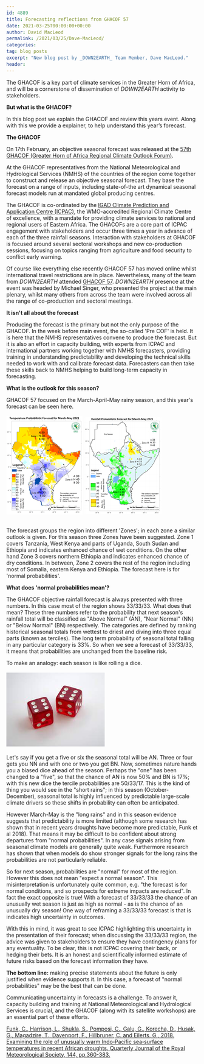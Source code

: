 ```yaml
---
id: 4889
title: Forecasting reflections from GHACOF 57
date: 2021-03-25T00:00:00+00:00
author: David MacLeod
permalink: /2021/03/25/Dave-MacLeod/
categories: 
tag: blog posts
excerpt: "New blog post by _DOWN2EARTH_ Team Member, Dave MacLeod."
header:
---
```


The GHACOF is a key part of climate services in the Greater Horn of Africa, and will be a cornerstone of dissemination of _DOWN2EARTH_ activity to stakeholders. 

**But what is the GHACOF?** 

In this blog post we explain the GHACOF and review this years event. Along with this we provide a explainer, to help understand this year’s forecast.

**The GHACOF**

On 17th February, an objective seasonal forecast was released at the [57th GHACOF (Greater Horn of Africa Regional Climate Outlook Forum)](https://www.icpac.net/ghacof-57/). 

At the GHACOF representatives from the National Meteorological and Hydrological Services (NMHS) of the countries of the region come together to construct and release an objective seasonal forecast. They base the forecast on a range of inputs, including state-of-the art dynamical seasonal forecast models run at mandated global producing centres. 

The GHACOF is co-ordinated by the [IGAD Climate Prediction and Application Centre (ICPAC)](https://www.icpac.net/), the WMO-accredited Regional Climate Centre of excellence, with a mandate for providing climate services to national and regional users of Eastern Africa. The GHACOFs are a core part of ICPAC engagement with stakeholders and occur three times a year in advance of each of the three rainfall seasons. Interaction with stakeholders at GHACOF is focused around several sectoral workshops and new co-production sessions, focusing on topics ranging from agriculture and food security to conflict early warning.

Of course like everything else recently GHACOF 57 has moved online whilst international travel restrictions are in place. Nevertheless, many of the team from _DOWN2EARTH_ attended [GHACOF 57](https://www.icpac.net/ghacof-57/). _DOWN2EARTH_ presence at the event was headed by Michael Singer, who presented the project at the main plenary, whilst many others from across the team were involved across all the range of co-production and sectoral meetings.

**It isn't all about the forecast**

Producing the forecast is the primary but not the only purpose of the GHACOF. In the week before main event, the so-called 'Pre COF' is held. It is here that the NMHS representatives convene to produce the forecast. But it is also an effort in capacity building, with experts from ICPAC and international partners working together with NMHS forecasters, providing training in understanding predictability and developing the technical skills needed to work with and calibrate forecast data. Forecasters can then take these skills back to NMHS helping to build long-term capacity in forecasting.

**What is the outlook for this season?**

GHACOF 57 focused on the March-April-May rainy season, and this year's forecast can be seen here. <br /><br />![GHACOF_temperature](/assets/images/GHACOF57T.png) ![GHACOF_precipitation](/assets/images/GHACOF57.png)<br /> <br /> 

The forecast groups the region into different 'Zones'; in each zone a similar outlook is given.
For this season three Zones have been suggested. Zone 1 covers Tanzania, West Kenya and parts of Uganda, South Sudan and Ethiopia and indicates enhanced chance of wet conditions. On the other hand Zone 3 covers northern Ethiopia and indicates enhanced chance of dry conditions. In between, Zone 2 covers the rest of the region including most of Somalia, eastern Kenya and Ethiopia. The forecast here is for 'normal probabilities'.

**What does 'normal probabilities mean'?**

The GHACOF objective rainfall forecast is always presented with three numbers. In this case most of the region shows 33/33/33. What does that mean? These three numbers refer to the probability that next season's rainfall total will be classified as "Above Normal" (AN), "Near Normal" (NN) or "Below Normal" (BN) respectively. The categories are defined by ranking historical seasonal totals from wettest to driest and diving into three equal parts (known as terciles).  The long term probability of seasonal total falling in any particular category is 33%. So when we see a forecast of 33/33/33, it means that probabilities are unchanged from the baseline risk.

To make an analogy: each season is like rolling a dice. <br /><br />
![dice](/assets/images/dice.jfif)<br /><br /> Let's say if you get a five or six the seasonal total will be AN. Three or four gets you NN and with one or two you get BN. Now, sometimes nature hands you a biased dice ahead of the season. Perhaps the "one" has been changed to a "five", so that the chance of AN is now 50% and BN is 17%; with this new dice the tercile probabilities are 50/33/17. This is the kind of thing you would see in the "short rains"; in this season (October-December), seasonal total is highly influenced by predictable large-scale climate drivers so these shifts in probability can often be anticipated.

However March-May is the "long rains" and in this season evidence suggests that predictability is more limited (although some research has shown that in recent years droughts have become more predictable, Funk et al 2018). That means it may be difficult to be confident about strong departures from "normal probabilities". In any case signals arising from seasonal climate models are generally quite weak. Furthermore research has shown that when models do show stronger signals for the long rains the probabilities are not particularly reliable.

So for next season, probabilities are "normal" for most of the region. However this does not mean "expect a normal season". This misinterpretation is unfortunately quite common, e.g. "the forecast is for normal conditions, and so prospects for extreme impacts are reduced". In fact the exact opposite is true! With a forecast of 33/33/33 the chance of an unusually wet season is just as high as normal - as is the chance of an unusually dry season! One way of reframing a 33/33/33 forecast is that is indicates high uncertainty in outcomes.

With this in mind, it was great to see ICPAC highlighting this uncertainty in the presentation of their forecast; when discussing the 33/33/33 region, the advice was given to stakeholders to ensure they have contingency plans for any eventuality. To be clear, this is not ICPAC covering their back, or hedging their bets. It is an honest and scientifically informed estimate of future risks based on the forecast information they have. 

**The bottom line:** making precise statements about the future is only justified when evidence supports it. In this case, a forecast of "normal probabilities" may be the best that can be done. 

Communicating uncertainty in forecasts is a challenge. To answer it, capacity building and training at National Meteorological and Hydrological Services is crucial, and the GHACOF (along with its satellite workshops) are an essential part of these efforts.

[Funk, C., Harrison, L., Shukla, S., Pomposi, C., Galu, G., Korecha, D., Husak, G., Magadzire, T., Davenport, F., Hillbruner, C. and Eilerts, G., 2018. Examining the role of unusually warm Indo‐Pacific sea‐surface temperatures in recent African droughts. Quarterly Journal of the Royal Meteorological Society, 144, pp.360-383.](https://rmets.onlinelibrary.wiley.com/doi/full/10.1002/qj.3266)